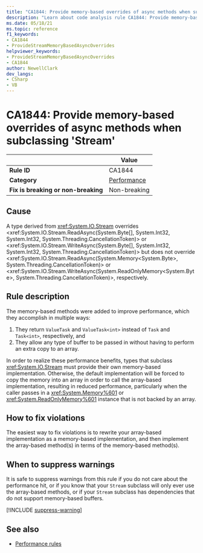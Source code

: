 ```yaml
---
title: "CA1844: Provide memory-based overrides of async methods when subclassing 'Stream' (code analysis)"
description: "Learn about code analysis rule CA1844: Provide memory-based overrides of async methods when subclassing 'Stream'"
ms.date: 05/18/21
ms.topic: reference
f1_keywords:
- CA1844
- ProvideStreamMemoryBasedAsyncOverrides
helpviewer_keywords:
- ProvideStreamMemoryBasedAsyncOverrides
- CA1844
author: NewellClark
dev_langs:
- CSharp
- VB
---
```

# CA1844: Provide memory-based overrides of async methods when subclassing 'Stream'

| | Value |
|-|-|
| **Rule ID** |CA1844|
| **Category** |[Performance](performance-warnings.md)|
| **Fix is breaking or non-breaking** |Non-breaking|

## Cause

A type derived from <xref:System.IO.Stream> overrides <xref:System.IO.Stream.ReadAsync(System.Byte[], System.Int32, System.Int32, System.Threading.CancellationToken)> or <xref:System.IO.Stream.WriteAsync(System.Byte[], System.Int32, System.Int32, System.Threading.CancellationToken)> but does not override <xref:System.IO.Stream.ReadAsync(System.Memory<System.Byte>, System.Threading.CancellationToken)> or <xref:System.IO.Stream.WriteAsync(System.ReadOnlyMemory<System.Byte>, System.Threading.CancellationToken)>, respectively.

## Rule description

The memory-based methods were added to improve performance, which they accomplish in multiple ways:
1. They return `ValueTask` and `ValueTask<int>` instead of `Task` and `Task<int>`, respectively, and
2. They allow any type of buffer to be passed in without having to perform an extra copy to an array. 

In order to realize these performance benefits, types that subclass <xref:System.IO.Stream> must provide their own memory-based implementation. Otherwise, the default implementation will be forced to copy the memory into an array in order to call the array-based implementation, resulting in reduced performance, particularly when the caller passes in a <xref:System.Memory%601> or <xref:System.ReadOnlyMemory%601> instance that is not backed by an array. 

## How to fix violations

The easiest way to fix violations is to rewrite your array-based implementation as a memory-based implementation, and then implement the array-based method(s) in terms of the memory-based method(s). 

## When to suppress warnings

It is safe to suppress warnings from this rule if you do not care about the performance hit, or if you know that your `Stream` subclass will only ever use the array-based methods, or if your `Stream` subclass has dependencies that do not support memory-based buffers.

[!INCLUDE [suppress-warning](../../../../includes/code-analysis/suppress-warning.md)]

## See also

- [Performance rules](performance-warnings.md)
